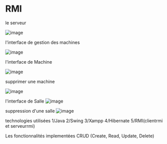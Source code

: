 # RMI
le serveur

![image](https://github.com/Eskoum/RMI/assets/147450023/caecf3b3-27d6-449e-b6cc-4b7c72afa6fa)

l'interface de gestion des machines 

![image](https://github.com/Eskoum/RMI/assets/147450023/aa1e2016-7e69-4064-8d25-334b5ad9578c)

l'interface de Machine

![image](https://github.com/Eskoum/RMI/assets/147450023/01c66d4f-cb50-4949-8de2-ec49f5b88098)

supprimer une machine 

![image](https://github.com/Eskoum/RMI/assets/147450023/d0fefa86-7d8d-47a1-a33f-70e45207bf80)



l'interface de Salle 
![image](https://github.com/Eskoum/RMI/assets/147450023/47e4a084-705a-41ab-b2a0-04a2396c207a)

suppression d'une salle
![image](https://github.com/Eskoum/RMI/assets/147450023/3bc29a7f-3e04-40cf-8822-3101827bb5b3)


technologies utilisées 
1/Java
2/Swing
3/Xampp
4/Hibernate
5/RMI(clientrmi et serveurrmi)

Les fonctionnalités implementées
CRUD (Create, Read, Update, Delete)










